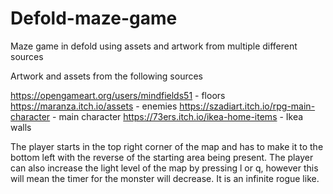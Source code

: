 # Defold-maze-game
Maze game in defold using assets and artwork from multiple different sources



Artwork and assets from the following sources

https://opengameart.org/users/mindfields51 - floors
https://maranza.itch.io/assets - enemies 
https://szadiart.itch.io/rpg-main-character - main character
https://73ers.itch.io/ikea-home-items - Ikea walls

The player starts in the top right corner of the map and has to make it to the bottom left with the reverse of the starting area being present. The player can also increase the light level of the map by pressing l or q, however this will mean the timer for the monster will decrease. It is an infinite rogue like. 

